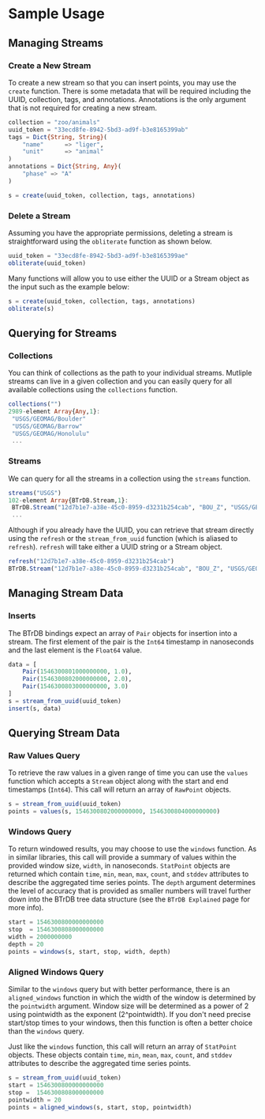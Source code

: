 # Sample Usage

## Managing Streams

### Create a New Stream

To create a new stream so that you can insert points, you may use the `create` function.  There is some metadata that will be required including the UUID, collection, tags, and annotations.  Annotations is the only argument that is not required for creating a new stream.

```julia
collection = "zoo/animals"
uuid_token = "33ecd8fe-8942-5bd3-ad9f-b3e8165399ab"
tags = Dict{String, String}(
    "name"      => "liger",
    "unit"      => "animal"
)
annotations = Dict{String, Any}(
    "phase" => "A"
)

s = create(uuid_token, collection, tags, annotations)
```

### Delete a Stream

Assuming you have the appropriate permissions, deleting a stream is straightforward using the `obliterate` function as shown below.

```julia
uuid_token = "33ecd8fe-8942-5bd3-ad9f-b3e8165399ae"
obliterate(uuid_token)
```

Many functions will allow you to use either the UUID or a Stream object as the input such as the example below:

```julia
s = create(uuid_token, collection, tags, annotations)
obliterate(s)
```

## Querying for Streams

### Collections

You can think of collections as the path to your individual streams.  Mutliple streams can live in a given collection and you can easily query for all available collections using the `collections` function.

```julia
collections("")
2989-element Array{Any,1}:
 "USGS/GEOMAG/Boulder"
 "USGS/GEOMAG/Barrow"
 "USGS/GEOMAG/Honolulu"
 ...
```

### Streams

We can query for all the streams in a collection using the `streams` function.

```julia
streams("USGS")
102-element Array{BTrDB.Stream,1}:
 BTrDB.Stream("12d7b1e7-a38e-45c0-8959-d3231b254cab", "BOU_Z", "USGS/GEOMAG/Boulder", Dict("distiller"=>"","name"=>"BOU_Z","unit"=>"nanotesla","ingress"=>""), Dict{String,Any}("element"=>"Z","elevation"=>"1682","latitude"=>"40.137","longitude"=>"254.764","orientation"=>"HDZF","reported"=>"HDZF","source"=>"United States Geological Survey","station"=>"Boulder"), 0, 0)
 ...
```

Although if you already have the UUID, you can retrieve that stream directly using the `refresh` or the `stream_from_uuid` function (which is aliased to `refresh`).  `refresh` will take either a UUID string or a Stream object.

```julia
refresh("12d7b1e7-a38e-45c0-8959-d3231b254cab")
BTrDB.Stream("12d7b1e7-a38e-45c0-8959-d3231b254cab", "BOU_Z", "USGS/GEOMAG/Boulder", Dict("distiller"=>"","name"=>"BOU_Z","unit"=>"nanotesla","ingress"=>""), Dict{String,Any}("element"=>"Z","elevation"=>"1682","latitude"=>"40.137","longitude"=>"254.764","orientation"=>"HDZF","reported"=>"HDZF","source"=>"United States Geological Survey","station"=>"Boulder"), 0, 0)
```

## Managing Stream Data

### Inserts

The BTrDB bindings expect an array of `Pair` objects for insertion into a stream.  The first element of the pair is the `Int64` timestamp in nanoseconds and the last element is the `Float64` value.

```julia
data = [
    Pair(1546300801000000000, 1.0),
    Pair(1546300802000000000, 2.0),
    Pair(1546300803000000000, 3.0)
]
s = stream_from_uuid(uuid_token)
insert(s, data)
```

## Querying Stream Data

### Raw Values Query

To retrieve the raw values in a given range of time you can use the `values` function which accepts a `Stream` object along with the start and end timestamps (`Int64`).  This call will return an array of `RawPoint` objects.

```julia
s = stream_from_uuid(uuid_token)
points = values(s, 1546300802000000000, 1546300804000000000)
```

### Windows Query

To return windowed results, you may choose to use the `windows` function.  As in similar libraries, this call will provide a summary of values within the provided window size, `width`, in nanoseconds.  `StatPoint` objects are returned which contain `time`, `min`, `mean`, `max`, `count`, and `stddev` attributes to describe the aggregated time series points.  The `depth` argument determines the level of accuracy that is provided as smaller numbers will travel further down into the BTrDB tree data structure (see the `BTrDB Explained` page for more info).

```julia
start = 1546300800000000000
stop  = 1546300808000000000
width = 2000000000
depth = 20
points = windows(s, start, stop, width, depth)
```

### Aligned Windows Query

Similar to the `windows` query but with better performance, there is an `aligned_windows` function in which the width of the window is determined by the `pointwidth` argument.  Window size will be determined as a power of 2 using pointwidth as the exponent (2^pointwidth).  If you don't need precise start/stop times to your windows, then this function is often a better choice than the `windows` query.

Just like the `windows` function, this call will return an array of `StatPoint` objects.  These objects contain `time`, `min`, `mean`, `max`, `count`, and `stddev` attributes to describe the aggregated time series points.

```julia
s = stream_from_uuid(uuid_token)
start = 1546300800000000000
stop =  1546300808000000000
pointwidth = 20
points = aligned_windows(s, start, stop, pointwidth)
```
